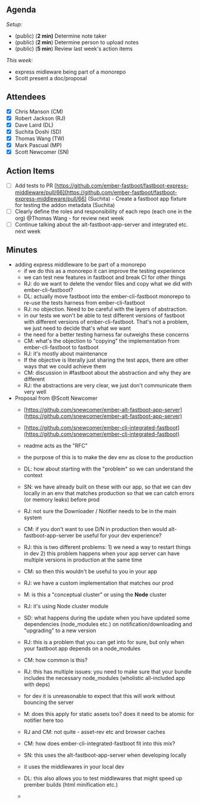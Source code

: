## Agenda

*Setup:*

- (public) (**2 min)** Determine note taker
- (public) (**2 min**) Determine person to upload notes
- (public) (**5 min**) Review last week's action items

*This week:* 

- express midleware being part of a monorepo
- Scott present a doc/proposal

## Attendees

- [x]  Chris Manson (CM)
- [x]  Robert Jackson (RJ)
- [x]  Dave Laird (DL)
- [x]  Suchita Doshi (SD)
- [x]  Thomas Wang (TW)
- [x]  Mark Pascual (MP)
- [x]  Scott Newcomer (SN)

## Action Items

- [ ]  Add tests to PR [https://github.com/ember-fastboot/fastboot-express-middleware/pull/66](https://github.com/ember-fastboot/fastboot-express-middleware/pull/66) (Suchita) - Create a fastboot app fixture for testing the addon metadata (Suchita)
- [ ]  Clearly define the roles and responsibility of each repo (each one in the org) @Thomas Wang - for review next week
- [ ]  Continue talking about the alt-fastboot-app-server and integrated etc. next week

## Minutes

- adding express middleware to be part of a monorepo
    - if we do this as a monorepo it can improve the testing experience
    - we can test new features in fastboot and break CI for other things
    - RJ: do we want to delete the vendor files and copy what we did with ember-cli-fastboot?
    - DL: actually move fastboot into the ember-cli-fastboot monorepo to re-use the tests harness from ember-cli-fastboot
    - RJ: no objection. Need to be careful with the layers of abstraction.
    - in our tests we won't be able to test different versions of fastboot with different versions of ember-cli-fastboot. That's not a problem, we just need to decide that's what we want
    - the need for a better testing harness far outweighs these concerns
    - CM: what's the objection to "copying" the implementation from ember-cli-fastboot to fastboot
    - RJ: it's mostly about maintenance
    - If the objective is literally just sharing the test apps, there are other ways that we could achieve them
    - CM: discussion in #fastboot about the abstraction and why they are different
    - RJ: the abstractions are very clear, we just don't communicate them very well
- Proposal from @Scott Newcomer
    - [https://github.com/snewcomer/ember-alt-fastboot-app-server](https://github.com/snewcomer/ember-alt-fastboot-app-server)
    - [https://github.com/snewcomer/ember-cli-integrated-fastboot](https://github.com/snewcomer/ember-cli-integrated-fastboot)
    - readme acts as the "RFC"
    - the purpose of this is to make the dev env as close to the production
    - DL: how about starting with the "problem" so we can understand the context
    - SN: we have already built on these with our app, so that we can dev locally in an env that matches production so that we can catch errors (or memory leaks) before prod
    - RJ: not sure the Downloader / Notifier needs to be in the main system
    - CM: if you don't want to use D/N in production then would alt-fastboot-app-server be useful for your dev experience?
    - RJ: this is two different problems: 1) we need a way to restart things in dev 2) this problem happens when your app server can have multiple versions in production at the same time
    - CM: so then this wouldn't be useful to you in your app
    - RJ: we have a custom implementation that matches our prod
    - M: is this a "conceptual cluster" or using the **Node** cluster
    - RJ: it's using Node cluster module
    - SD: what happens during the update when you have updated some dependencies (node_modules etc.) on notification/downloading and "upgrading" to a new version
    - RJ: this is a problem that you can get into for sure, but only when your fastboot app depends on a node_modules

    - CM: how common is this?
    - RJ: this has multiple issues: you need to make sure that your bundle includes the necessary node_modules (wholistic all-included app with deps)
    - for dev it is unreasonable to expect that this will work without bouncing the server
    - M: does this apply for static assets too? does it need to be atomic for notifier here too
    - RJ and CM: not quite - asset-rev etc and browser caches

    - CM: how does ember-cli-integrated-fastboot fit into this mix?
    - SN: this uses the alt-fastboot-app-server when developing locally
    - it uses the middlewares in your local dev
    - DL: this also allows you to test middlewares that might speed up prember builds (html minification etc.)
    -
